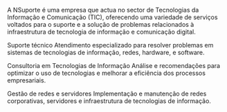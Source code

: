 A NSuporte é uma empresa que actua no sector de Tecnologias da Informação e Comunicação (TIC), oferecendo uma variedade de serviços voltados para o suporte e a solução de problemas relacionados à infraestrutura de tecnologia de informação e comunicação digital.

Suporte técnico
Atendimento especializado para resolver problemas em sistemas de tecnologias de informação, redes, hardware, e software.

Consultoria em Tecnologias de Informação
Análise e recomendações para optimizar o uso de tecnologias e melhorar a eficiência dos processos empresariais.

Gestão de redes e servidores
Implementação e manutenção de redes corporativas, servidores e infraestrutura de tecnologias de informação.
